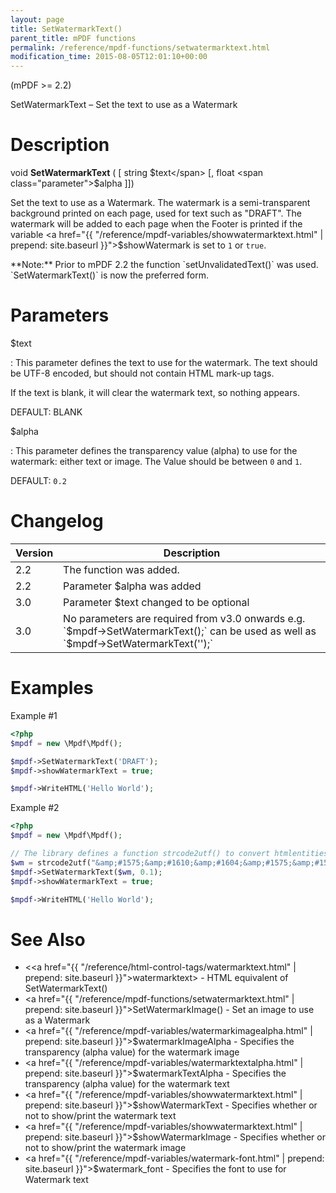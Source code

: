 ```yaml
---
layout: page
title: SetWatermarkText()
parent_title: mPDF functions
permalink: /reference/mpdf-functions/setwatermarktext.html
modification_time: 2015-08-05T12:01:10+00:00
---
```


(mPDF >= 2.2)

SetWatermarkText – Set the text to use as a Watermark

# Description

void **SetWatermarkText** ( [ string <span class="parameter">$text</span> [, float <span class="parameter">$alpha</span> ]])

Set the text to use as a Watermark. The watermark is a semi-transparent background printed on each page, used for text
such as "DRAFT". The watermark will be added to each page when the Footer is printed if the variable
<a href="{{ "/reference/mpdf-variables/showwatermarktext.html" | prepend: site.baseurl }}">$showWatermark</a> is set
to `1` or `true`. 

<div class="alert alert-info" role="alert" markdown="1">
  **Note:** Prior to mPDF 2.2 the function `setUnvalidatedText()`
  was used. `SetWatermarkText()` is now the preferred form.
</div>

# Parameters

<span class="parameter">$text</span>

: This parameter defines the text to use for the watermark. The text should be UTF-8 encoded, but should not contain HTML
  mark-up tags. 
  
  If the text is blank, it will clear the watermark text, so nothing appears.
  
  <span class="smallblock">DEFAULT</span>: <span class="smallblock">BLANK</span>

  
<span class="parameter">$alpha</span>

: This parameter defines the transparency value (alpha) to use for the watermark: either text or image. The Value should
  be between `0` and `1`.

  <span class="smallblock">DEFAULT</span>: `0.2`

# Changelog

<table class="table">
<thead>
<tr>
  <th>Version</th>
  <th>Description</th>
</tr>
</thead>
<tbody>
<tr>
  <td>2.2</td>
  <td>The function was added.</td>
</tr>
<tr>
  <td>2.2</td>
  <td>Parameter <span class="parameter">$alpha</span> was added</td>
</tr>
<tr>
  <td>3.0</td>
  <td>Parameter <span class="parameter">$text</span> changed to be optional</td>
</tr>
<tr>
  <td>3.0</td>
  <td markdown="1">
  No parameters are required from v3.0 onwards     
  e.g. `$mpdf->SetWatermarkText();` can be used   
  as well as `$mpdf->SetWatermarkText('');`
  </td>
</tr>
</tbody>
</table>

# Examples

Example #1

```php
<?php
$mpdf = new \Mpdf\Mpdf();

$mpdf->SetWatermarkText('DRAFT');
$mpdf->showWatermarkText = true;

$mpdf->WriteHTML('Hello World');
```

Example #2

```php
<?php
$mpdf = new \Mpdf\Mpdf();

// The library defines a function strcode2utf() to convert htmlentities to UTF-8 encoded text
$wm = strcode2utf("&amp;#1575;&amp;#1610;&amp;#1604;&amp;#1575;&amp;#1578; &amp;#1601;&amp;#1610;&amp;#1605;&amp;#1575; &amp;#1575;&amp;#1610;&amp;#1604;&amp;#1575;&amp;#1578; &amp;#1601;&amp;#1610;&amp;#1605;&amp;#1575;");
$mpdf->SetWatermarkText($wm, 0.1);
$mpdf->showWatermarkText = true;

$mpdf->WriteHTML('Hello World');

```

# See Also

- &lt;<a href="{{ "/reference/html-control-tags/watermarktext.html" | prepend: site.baseurl }}">watermarktext</a>&gt; - HTML equivalent of SetWatermarkText()
- <a href="{{ "/reference/mpdf-functions/setwatermarktext.html" | prepend: site.baseurl }}">SetWatermarkImage()</a> - Set an image to use as a Watermark
- <a href="{{ "/reference/mpdf-variables/watermarkimagealpha.html" | prepend: site.baseurl }}">$watermarkImageAlpha</a> - Specifies the transparency (alpha value) for the watermark image
- <a href="{{ "/reference/mpdf-variables/watermarktextalpha.html" | prepend: site.baseurl }}">$watermarkTextAlpha</a> - Specifies the transparency (alpha value) for the watermark text
- <a href="{{ "/reference/mpdf-variables/showwatermarktext.html" | prepend: site.baseurl }}">$showWatermarkText</a> - Specifies whether or not to show/print the watermark text
- <a href="{{ "/reference/mpdf-variables/showwatermarktext.html" | prepend: site.baseurl }}">$showWatermarkImage</a> - Specifies whether or not to show/print the watermark image
- <a href="{{ "/reference/mpdf-variables/watermark-font.html" | prepend: site.baseurl }}">$watermark_font</a> - Specifies the font to use for Watermark text
